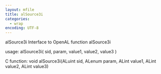 ```yaml
---
layout: mfile
title: alSource3i
categories:
  - wrap
encoding: UTF-8
---
```


alSource3i  Interface to OpenAL function alSource3i

usage:  alSource3i( sid, param, value1, value2, value3 )

C function:  void alSource3i(ALuint sid, ALenum param, ALint value1, ALint value2, ALint value3)